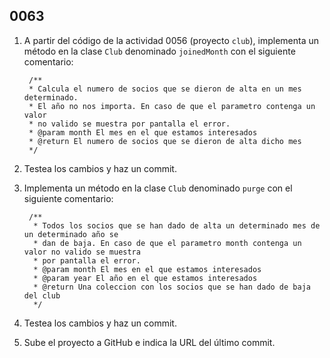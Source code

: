 ## 0063

1. A partir del código de la actividad 0056 (proyecto `club`), implementa un método en la clase `Club` denominado `joinedMonth` con el siguiente comentario:    

        /** 
        * Calcula el numero de socios que se dieron de alta en un mes determinado. 
        * El año no nos importa. En caso de que el parametro contenga un valor 
        * no valido se muestra por pantalla el error.
        * @param month El mes en el que estamos interesados
        * @return El numero de socios que se dieron de alta dicho mes
        */

2. Testea los cambios y haz un commit.

3. Implementa un método en la clase `Club` denominado `purge` con el siguiente comentario:

        /** 
         * Todos los socios que se han dado de alta un determinado mes de un determinado año se
         * dan de baja. En caso de que el parametro month contenga un valor no valido se muestra 
         * por pantalla el error.
         * @param month El mes en el que estamos interesados
         * @param year El año en el que estamos interesados
         * @return Una coleccion con los socios que se han dado de baja del club
         */

4. Testea los cambios y haz un commit.

5. Sube el proyecto a GitHub e indica la URL del último commit.
